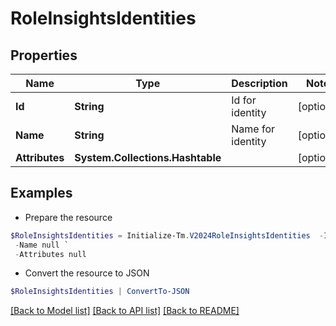 # RoleInsightsIdentities
## Properties

Name | Type | Description | Notes
------------ | ------------- | ------------- | -------------
**Id** | **String** | Id for identity | [optional] 
**Name** | **String** | Name for identity | [optional] 
**Attributes** | **System.Collections.Hashtable** |  | [optional] 

## Examples

- Prepare the resource
```powershell
$RoleInsightsIdentities = Initialize-Tm.V2024RoleInsightsIdentities  -Id null `
 -Name null `
 -Attributes null
```

- Convert the resource to JSON
```powershell
$RoleInsightsIdentities | ConvertTo-JSON
```

[[Back to Model list]](../README.md#documentation-for-models) [[Back to API list]](../README.md#documentation-for-api-endpoints) [[Back to README]](../README.md)

